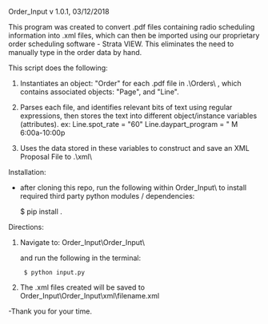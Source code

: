 Order_Input
v 1.0.1, 03/12/2018

This program was created to convert .pdf files containing radio scheduling information into .xml files, which can then be imported using our proprietary order scheduling software - Strata VIEW.
This eliminates the need to manually type in the order data by hand.


This script does the following:
1. Instantiates an object: "Order"  for each .pdf file in .\\Orders\\ , which contains associated objects: "Page", and "Line".

2. Parses each file, and identifies relevant bits of text using regular expressions, then stores the text into different object/instance variables (attributes).
	ex:
		Line.spot_rate = "60"
		Line.daypart_program = " M 6:00a-10:00p

3. Uses the data stored in these variables to construct and save an XML Proposal File to .\\xml\\ 


Installation:
- after cloning this repo, run the following within Order_Input\\ to install required third party python modules / dependencies:

	$ pip install .

Directions:
1. Navigate to:
	Order_Input\\Order_Input\\
	
	and run the following in the terminal:

		$ python input.py
2. The .xml files created will be saved to Order_Input\\Order_Input\\xml\\filename.xml

-Thank you for your time. 




 

